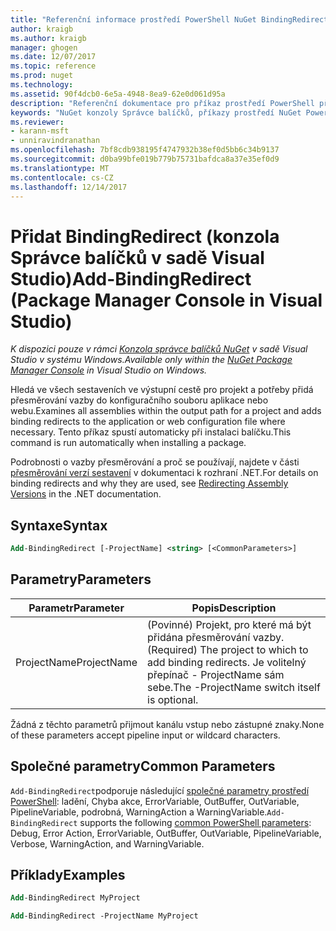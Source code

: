 ```yaml
---
title: "Referenční informace prostředí PowerShell NuGet BindingRedirect | Microsoft Docs"
author: kraigb
ms.author: kraigb
manager: ghogen
ms.date: 12/07/2017
ms.topic: reference
ms.prod: nuget
ms.technology: 
ms.assetid: 90f4dcb0-6e5a-4948-8ea9-62e0d061d95a
description: "Referenční dokumentace pro příkaz prostředí PowerShell přidat BindingRedirect v konzole Správce balíčků NuGet v sadě Visual Studio."
keywords: "NuGet konzoly Správce balíčků, příkazy prostředí NuGet Powershell, NuGet Powershell odkaz, přidat BindingRedirect"
ms.reviewer:
- karann-msft
- unniravindranathan
ms.openlocfilehash: 7bf8cdb938195f4747932b38ef0d5bb6c34b9137
ms.sourcegitcommit: d0ba99bfe019b779b75731bafdca8a37e35ef0d9
ms.translationtype: MT
ms.contentlocale: cs-CZ
ms.lasthandoff: 12/14/2017
---
```

# <a name="add-bindingredirect-package-manager-console-in-visual-studio"></a><span data-ttu-id="78c7a-104">Přidat BindingRedirect (konzola Správce balíčků v sadě Visual Studio)</span><span class="sxs-lookup"><span data-stu-id="78c7a-104">Add-BindingRedirect (Package Manager Console in Visual Studio)</span></span>

<span data-ttu-id="78c7a-105">*K dispozici pouze v rámci [Konzola správce balíčků NuGet](Package-Manager-Console.md) v sadě Visual Studio v systému Windows.*</span><span class="sxs-lookup"><span data-stu-id="78c7a-105">*Available only within the [NuGet Package Manager Console](Package-Manager-Console.md) in Visual Studio on Windows.*</span></span>

<span data-ttu-id="78c7a-106">Hledá ve všech sestaveních ve výstupní cestě pro projekt a potřeby přidá přesměrování vazby do konfiguračního souboru aplikace nebo webu.</span><span class="sxs-lookup"><span data-stu-id="78c7a-106">Examines all assemblies within the output path for a project and adds binding redirects to the application or web configuration file where necessary.</span></span> <span data-ttu-id="78c7a-107">Tento příkaz spustí automaticky při instalaci balíčku.</span><span class="sxs-lookup"><span data-stu-id="78c7a-107">This command is run automatically when installing a package.</span></span>

<span data-ttu-id="78c7a-108">Podrobnosti o vazby přesměrování a proč se používají, najdete v části [přesměrování verzí sestavení](https://docs.microsoft.com/dotnet/framework/configure-apps/redirect-assembly-versions) v dokumentaci k rozhraní .NET.</span><span class="sxs-lookup"><span data-stu-id="78c7a-108">For details on binding redirects and why they are used, see [Redirecting Assembly Versions](https://docs.microsoft.com/dotnet/framework/configure-apps/redirect-assembly-versions) in the .NET documentation.</span></span>

## <a name="syntax"></a><span data-ttu-id="78c7a-109">Syntaxe</span><span class="sxs-lookup"><span data-stu-id="78c7a-109">Syntax</span></span>

```ps
Add-BindingRedirect [-ProjectName] <string> [<CommonParameters>]
```

## <a name="parameters"></a><span data-ttu-id="78c7a-110">Parametry</span><span class="sxs-lookup"><span data-stu-id="78c7a-110">Parameters</span></span>

| <span data-ttu-id="78c7a-111">Parametr</span><span class="sxs-lookup"><span data-stu-id="78c7a-111">Parameter</span></span> | <span data-ttu-id="78c7a-112">Popis</span><span class="sxs-lookup"><span data-stu-id="78c7a-112">Description</span></span> |
| --- | --- |
| <span data-ttu-id="78c7a-113">ProjectName</span><span class="sxs-lookup"><span data-stu-id="78c7a-113">ProjectName</span></span> | <span data-ttu-id="78c7a-114">(Povinné) Projekt, pro které má být přidána přesměrování vazby.</span><span class="sxs-lookup"><span data-stu-id="78c7a-114">(Required) The project to which to add binding redirects.</span></span> <span data-ttu-id="78c7a-115">Je volitelný přepínač - ProjectName sám sebe.</span><span class="sxs-lookup"><span data-stu-id="78c7a-115">The -ProjectName switch itself is optional.</span></span> |

<span data-ttu-id="78c7a-116">Žádná z těchto parametrů přijmout kanálu vstup nebo zástupné znaky.</span><span class="sxs-lookup"><span data-stu-id="78c7a-116">None of these parameters accept pipeline input or wildcard characters.</span></span>

## <a name="common-parameters"></a><span data-ttu-id="78c7a-117">Společné parametry</span><span class="sxs-lookup"><span data-stu-id="78c7a-117">Common Parameters</span></span>

<span data-ttu-id="78c7a-118">`Add-BindingRedirect`podporuje následující [společné parametry prostředí PowerShell](http://go.microsoft.com/fwlink/?LinkID=113216): ladění, Chyba akce, ErrorVariable, OutBuffer, OutVariable, PipelineVariable, podrobná, WarningAction a WarningVariable.</span><span class="sxs-lookup"><span data-stu-id="78c7a-118">`Add-BindingRedirect` supports the following [common PowerShell parameters](http://go.microsoft.com/fwlink/?LinkID=113216): Debug, Error Action, ErrorVariable, OutBuffer, OutVariable, PipelineVariable, Verbose, WarningAction, and WarningVariable.</span></span>

## <a name="examples"></a><span data-ttu-id="78c7a-119">Příklady</span><span class="sxs-lookup"><span data-stu-id="78c7a-119">Examples</span></span>

```ps
Add-BindingRedirect MyProject

Add-BindingRedirect -ProjectName MyProject
```